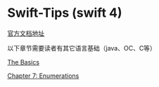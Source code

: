 # Swift-Tips (swift 4)   
[官方文档地址](https://developer.apple.com/library/content/documentation/Swift/Conceptual/Swift_Programming_Language/)  

以下章节需要读者有其它语言基础（java、OC、C等）

[The Basics](https://github.com/loves9/Swift-Tips/blob/master/TheBasics.md)

[Chapter 7: Enumerations](https://github.com/loves9/Swift-Tips/blob/master/Enumerations.md)
